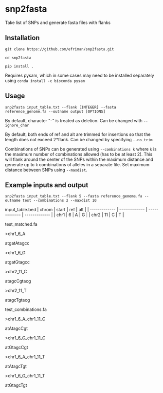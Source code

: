 # snp2fasta
Take list of SNPs and generate fasta files with flanks

## Installation
`git clone https://github.com/efriman/snp2fasta.git`

`cd snp2fasta`

`pip install .`

Requires pysam, which in some cases may need to be installed separately using `conda install -c bioconda pysam`

## Usage
`snp2fasta input_table.txt --flank [INTEGER] --fasta reference_genome.fa --outname output [OPTIONS]`

By default, character "-" is treated as deletion. Can be changed with `--ignore_char`

By default, both ends of ref and alt are trimmed for insertions so that the length does not exceed 2*flank. Can be changed by specifying `--no_trim`

Combinations of SNPs can be generated using `--combinations k` where `k` is the maximum number of combinations allowed (has to be at least 2). This will flank around the center of the SNPs within the maximum distance and generate up to `k` combinations of alleles in a separate file. Set maximum distance between SNPs using `--maxdist`.

## Example inputs and output
`snp2fasta input_table.txt --flank 5 --fasta reference_genome.fa --outname test --combinations 2 --maxdist 10`

input_table.bed
| chrom  | start | ref | alt |
| ------------- | ------------- | ------------- |  ------------- |
| chr1  | 6  | A | G |
| chr2  | 11  | C | T |

test_matched.fa

\>chr1_6_A

atgatAtagcc

\>chr1_6_G

atgatGtagcc

\>chr2_11_C

atagcCgtacg

\>chr2_11_T

atagcTgtacg


test_combinations.fa

\>chr1_6_A_chr1_11_C

atAtagcCgt

\>chr1_6_G_chr1_11_C

atGtagcCgt

\>chr1_6_A_chr1_11_T

atAtagcTgt

\>chr1_6_G_chr1_11_T

atGtagcTgt
